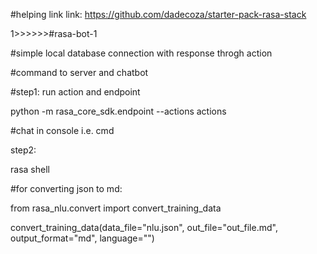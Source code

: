 #helping link
link: https://github.com/dadecoza/starter-pack-rasa-stack

1>>>>>>#rasa-bot-1

#simple local database connection with response throgh action

#command to server and chatbot


#step1: run action and endpoint

python -m rasa_core_sdk.endpoint --actions actions

#chat in console i.e. cmd

step2:

rasa shell 



#for converting json to md:

from rasa_nlu.convert import convert_training_data

convert_training_data(data_file="nlu.json", out_file="out_file.md", output_format="md", language="")
